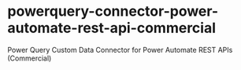 # powerquery-connector-power-automate-rest-api-commercial
Power Query Custom Data Connector for Power Automate REST APIs (Commercial)
